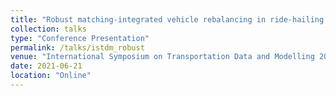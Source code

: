 ```yaml
---
title: "Robust matching-integrated vehicle rebalancing in ride-hailing systems with uncertain demand"
collection: talks
type: "Conference Presentation"
permalink: /talks/istdm_robust
venue: "International Symposium on Transportation Data and Modelling 2021"
date: 2021-06-21
location: "Online"
---
```


